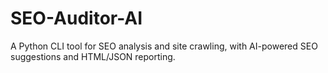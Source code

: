 # SEO-Auditor-AI
A Python CLI tool for SEO analysis and site crawling, with AI-powered SEO suggestions and HTML/JSON reporting.
